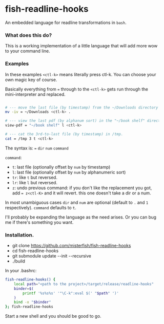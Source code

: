 # fish-readline-hooks
An embedded language for readline transformations in `bash`.

### What does this do?

This is a working implementation of a little language that will add more wow to your command line.

### Examples

In these examples ```<ctl-k>``` means literally press ctl-k. You can choose your own magic key of course.

Basically everything from ```=``` through to the ```<ctl-k>``` gets run through the mini-interpreter and replaced.

```bash

# --- move the last file (by timestamp) from the ~/Downloads directory here.
mv -iv = ~/Downloads <ctl-k> .

# --- view the last pdf (by alphanum sort) in the "~/book shelf" directory.
view-pdf = "~/book shelf" l <ctl-k>

# --- cat the 3rd-to-last file (by timestamp) in /tmp.
cat = /tmp 3 t <ctl-k>
```

The syntax is: `=` `dir` `num` `command`

`command`:
- `t`: last file (optionally offset by `num` by timestamp)
- `l`: last file (optionally offset by `num` by alphanumeric sort)
- `tr`: like `t` but reversed.
- `lr`: like `l` but reversed.
- `z`: undo previous command: if you don't like the replacement you got, add `= z<ctl-K>` and it will revert.
  this one doesn't take a dir or a num.

In most unambiguous cases `dir` and `num` are optional (default to `.` and `1` respectively). `command` defaults to `t`.

I'll probably be expanding the language as the need arises. Or you can bug me if there's something you want.

### Installation.

- git clone https://github.com/misterfish/fish-readline-hooks
- cd fish-readline-hooks
- git submodule update --init --recursive
- ./build

In your .bashrc:

```bash
fish-readline-hooks() {
    local path="<path to the project>/target/release/readline-hooks"
    binder=$(
        printf '%s%s%s' '"\C-k":eval $(' "$path" ')'
    )
    bind -x "$binder"
}; fish-readline-hooks
```

Start a new shell and you should be good to go.


